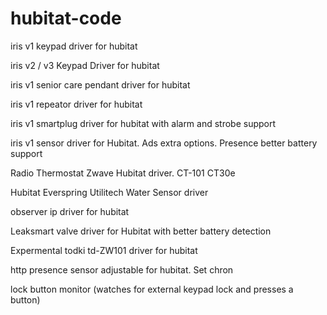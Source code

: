 # hubitat-code

 iris v1 keypad driver for hubitat
 
 iris v2 / v3 Keypad Driver for hubitat
 
 iris v1 senior care pendant driver for hubitat
 
 iris v1 repeator driver for hubitat
 
 iris v1 smartplug driver for hubitat with alarm and strobe support
 
 iris v1 sensor driver for Hubitat. Ads extra options. Presence better battery support
 
Radio Thermostat Zwave Hubitat driver. CT-101 CT30e 
 
Hubitat Everspring Utilitech Water Sensor  driver

observer ip driver for hubitat

Leaksmart valve driver for Hubitat with better battery detection

Expermental todki td-ZW101  driver for hubitat

http presence sensor adjustable for hubitat. Set chron

lock button monitor (watches for external keypad lock and presses a button)

